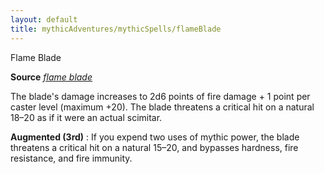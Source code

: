 ```yaml
---
layout: default
title: mythicAdventures/mythicSpells/flameBlade
---
```

Flame Blade

**Source** [_flame blade_](spells/flameBlade#_flame-blade)

The blade's damage increases to 2d6 points of fire damage + 1 point per caster level (maximum +20). The blade threatens a critical hit on a natural 18–20 as if it were an actual scimitar.

**Augmented (3rd)** : If you expend two uses of mythic power, the blade threatens a critical hit on a natural 15–20, and bypasses hardness, fire resistance, and fire immunity.

